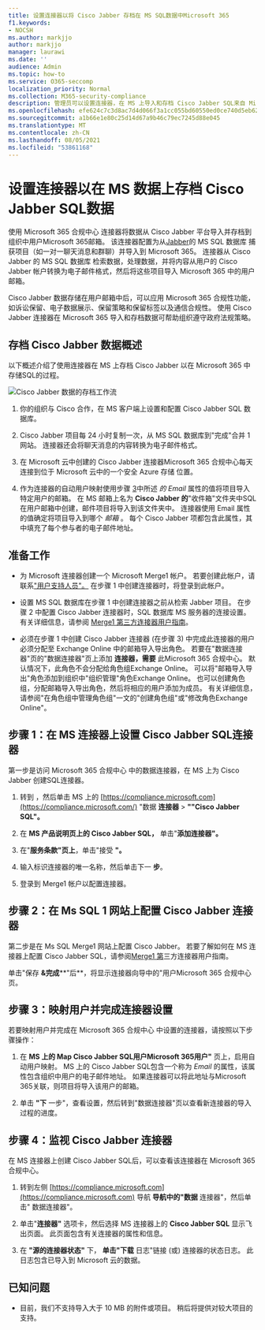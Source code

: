 ```yaml
---
title: 设置连接器以将 Cisco Jabber 存档在 MS SQL数据中Microsoft 365
f1.keywords:
- NOCSH
ms.author: markjjo
author: markjjo
manager: laurawi
ms.date: ''
audience: Admin
ms.topic: how-to
ms.service: O365-seccomp
localization_priority: Normal
ms.collection: M365-security-compliance
description: 管理员可以设置连接器，在 MS 上导入和存档 Cisco Jabber SQL来自 Microsoft 365。 通过此连接器，您可以在 Microsoft 365 中存档来自第三方数据源Microsoft 365。 在存档此数据后，可以使用合规性功能（如合法保留、内容搜索和保留策略）管理第三方数据。
ms.openlocfilehash: efe624c7c3d8ac7d4d066f3a1cc055bd60550ed0ce740d5eb62a3fccaf39b5a3
ms.sourcegitcommit: a1b66e1e80c25d14d67a9b46c79ec7245d88e045
ms.translationtype: MT
ms.contentlocale: zh-CN
ms.lasthandoff: 08/05/2021
ms.locfileid: "53861168"
---
```

# <a name="set-up-a-connector-to-archive-cisco-jabber-on-ms-sql-data"></a>设置连接器以在 MS 数据上存档 Cisco Jabber SQL数据

使用 Microsoft 365 合规中心 连接器将数据从 Cisco Jabber 平台导入并存档到组织中用户Microsoft 365邮箱。 该连接器配置为从[Jabber](https://globanet.com/jabber/)的 MS SQL 数据库 捕获项目（如一对一聊天消息和群聊）并导入到 Microsoft 365。 连接器从 Cisco Jabber 的 MS SQL 数据库 检索数据，处理数据，并将内容从用户的 Cisco Jabber 帐户转换为电子邮件格式，然后将这些项目导入 Microsoft 365 中的用户邮箱。

Cisco Jabber 数据存储在用户邮箱中后，可以应用 Microsoft 365 合规性功能，如诉讼保留、电子数据展示、保留策略和保留标签以及通信合规性。 使用 Cisco Jabber 连接器在 Microsoft 365 导入和存档数据可帮助组织遵守政府法规策略。

## <a name="overview-of-archiving-cisco-jabber-data"></a>存档 Cisco Jabber 数据概述

以下概述介绍了使用连接器在 MS 上存档 Cisco Jabber 以在 Microsoft 365 中存储SQL的过程。

![Cisco Jabber 数据的存档工作流](../media/CiscoJabberonMSSQLConnectorWorkflow.png)

1. 你的组织与 Cisco 合作，在 MS 客户端上设置和配置 Cisco Jabber SQL 数据库。

2. Cisco Jabber 项目每 24 小时复制一次，从 MS SQL 数据库到"完成"合并 1 网站。 连接器还会将聊天消息的内容转换为电子邮件格式。

3. 在 Microsoft 云中创建的 Cisco Jabber 连接器Microsoft 365 合规中心每天连接到位于 Microsoft 云中的一个安全 Azure 存储 位置。

4. 作为连接器的自动用户映射使用步骤 [3](#step-3-map-users-and-complete-the-connector-setup)中所述 *的 Email* 属性的值将项目导入特定用户的邮箱。 在 MS 邮箱上名为 **Cisco Jabber 的**"收件箱"文件夹中SQL在用户邮箱中创建，邮件项目将导入到该文件夹中。 连接器使用 Email 属性的值确定将项目导入到哪个 *邮箱* 。 每个 Cisco Jabber 项都包含此属性，其中填充了每个参与者的电子邮件地址。

## <a name="before-you-begin"></a>准备工作

- 为 Microsoft 连接器创建一个 Microsoft Merge1 帐户。 若要创建此帐户，请联系["用户支持人员"。](https://www.veritas.com/content/support/) 在步骤 1 中创建连接器时，将登录到此帐户。

- 设置 MS SQL 数据库在步骤 1 中创建连接器之前从检索 Jabber 项目。 在步骤 2 中配置 Cisco Jabber 连接器时，SQL 数据库 MS 服务器的连接设置。 有关详细信息，请参阅 [Merge1 第三方连接器用户指南](https://docs.ms.merge1.globanetportal.com/Merge1%20Third-Party%20Connectors%20Cisco%20Jabber%20on%20MS%20SQL%20User%20Guide%20.pdf)。

- 必须在步骤 1 中创建 Cisco Jabber 连接器 (在步骤 3) 中完成此连接器的用户必须分配至 Exchange Online 中的邮箱导入导出角色。 若要在"数据连接器"页的"数据连接器"页上添加 **连接器，需要** 此Microsoft 365 合规中心。 默认情况下，此角色不会分配给角色组Exchange Online。 可以将"邮箱导入导出"角色添加到组织中"组织管理"角色Exchange Online。 也可以创建角色组，分配邮箱导入导出角色，然后将相应的用户添加为成员。 有关详细信息，请参阅"在角色[](/Exchange/permissions-exo/role-groups#create-role-groups)组中管理角色组[](/Exchange/permissions-exo/role-groups#modify-role-groups)"一文的"创建角色组"或"修改角色Exchange Online"。

## <a name="step-1-set-up-the-cisco-jabber-on-ms-sql-connector"></a>步骤 1：在 MS 连接器上设置 Cisco Jabber SQL连接器

第一步是访问 Microsoft 365 合规中心 中的数据连接器，在 MS 上为 Cisco Jabber 创建SQL连接器。

1. 转到 ，然后单击 MS 上的 [https://compliance.microsoft.com](https://compliance.microsoft.com/) "数据 **连接器**  >  **""Cisco Jabber SQL"。**

2. 在 **MS 产品说明页上的 Cisco Jabber SQL，** 单击"**添加连接器"。**

3. 在"**服务条款"页上**，单击"接受 **"。**

4. 输入标识连接器的唯一名称，然后单击下一 **步**。

5. 登录到 Merge1 帐户以配置连接器。

## <a name="step-2-configure-the-cisco-jabber-on-ms-sql-connector-on-the-veritas-merge1-site"></a>步骤 2：在 Ms SQL 1 网站上配置 Cisco Jabber 连接器

第二步是在 Ms SQL Merge1 网站上配置 Cisco Jabber。 若要了解如何在 MS 连接器上配置 Cisco Jabber SQL，请参阅[Merge1 第](https://docs.ms.merge1.globanetportal.com/Merge1%20Third-Party%20Connectors%20Cisco%20Jabber%20on%20MS%20SQL%20User%20Guide%20.pdf)三方连接器用户指南。

单击"保存 **&完成****"后**，将显示连接器向导中的"用户Microsoft 365 合规中心页。

## <a name="step-3-map-users-and-complete-the-connector-setup"></a>步骤 3：映射用户并完成连接器设置

若要映射用户并完成在 Microsoft 365 合规中心 中设置的连接器，请按照以下步骤操作：

1. 在 **MS 上的 Map Cisco Jabber SQL用户Microsoft 365用户"** 页上，启用自动用户映射。 MS 上的 Cisco Jabber SQL包含一个称为 *Email* 的属性，该属性包含组织中用户的电子邮件地址。 如果连接器可以将此地址与Microsoft 365关联，则项目将导入该用户的邮箱。

2. 单击 **"下** 一步"，查看设置，然后转到"数据连接器"页以查看新连接器的导入过程的进度。

## <a name="step-4-monitor-the-cisco-jabber-connector"></a>步骤 4：监视 Cisco Jabber 连接器

在 MS 连接器上创建 Cisco Jabber SQL后，可以查看该连接器在 Microsoft 365 合规中心。

1. 转到左侧 [https://compliance.microsoft.com](https://compliance.microsoft.com) 导航 **导航中的"数据** 连接器"，然后单击" 数据连接器"。

2. 单击"**连接器"** 选项卡，然后选择 MS 连接器上的 **Cisco Jabber SQL** 显示飞出页面。 此页面包含有关连接器的属性和信息。

3. 在 **"源的连接器状态"** 下， **单击"下载** 日志"链接 (或) 连接器的状态日志。 此日志包含已导入到 Microsoft 云的数据。

## <a name="known-issues"></a>已知问题

- 目前，我们不支持导入大于 10 MB 的附件或项目。 稍后将提供对较大项目的支持。
